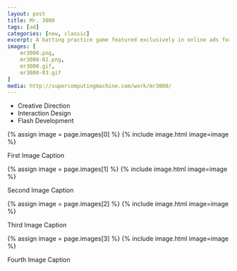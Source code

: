 ```yaml
---
layout: post
title: Mr. 3000
tags: [ad]
categories: [new, classic]
excerpt: A batting practice game featured exclusively in online ads for the theatrical release of Mr. 3000.
images: [
	mr3000.png, 
	mr3000-02.png,
	mr3000.gif,
	mr3000-03.gif
]
media: http://supercomputingmachine.com/work/mr3000/
---
```


- Creative Direction
- Interaction Design
- Flash Development

{% assign image = page.images[0] %}
{% include image.html image=image %}

First Image Caption

{% assign image = page.images[1] %}
{% include image.html image=image %}

Second Image Caption

{% assign image = page.images[2] %}
{% include image.html image=image %}

Third Image Caption

{% assign image = page.images[3] %}
{% include image.html image=image %}

Fourth Image Caption
